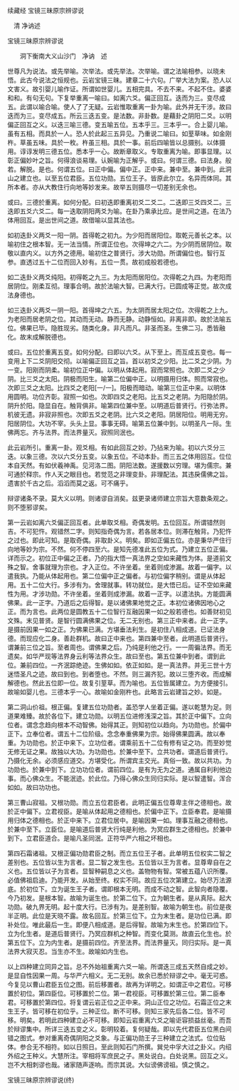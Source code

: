 续藏经   宝镜三昧原宗辨谬说  

　清 净讷述  

宝镜三昧原宗辨谬说  

　　洞下衡南大义山沙门　净讷　述  

世尊凡为说法。或先举喻。次举法。或先举法。次举喻。谓之法喻相参。以晓未悟。此古今说法之恒规也。云岩宝镜三昧。建章二十六句。广举大法为案。恐人以文害义。故引婴儿喻作证。所谓如世婴儿。五相完具。不去不来。不起不住。婆婆和和。有句无句。下复举重离一喻曰。如离六爻。偏正回互。迭而为三。变尽成五。此谓以喻合喻。使人了了无疑。云岩惟取重离一卦为喻。此外并无干涉。故曰迭而为三。变尽成五。所云三迭五变。是法数。非卦数。是藉卦之阴阳二爻。以明偏正回互之义。以迭三喻三德。变五喻五位。五本乎三。三本乎一。合上婴儿喻。虽有五相。而具於一人。恐人於此起三五异见。乃重说二喻曰。如荎草味。如金刚杵。草虽五味。具於一枚。杵虽三相。具於一事。前后四喻皆以总摄别。以体摄用。谆谆发明三德五位。悉本乎一心。故断章取义。专取重离为喻。即事显理。以彰正偏妙叶之旨。何得浪谈易理。认婉喻为正解乎。或曰。何谓三德。曰法身。般若。解脱。是也。何谓五位。曰正中偏。偏中正。正中来。兼中至。兼中到。此洞山之建立也。以至五位君臣。五位功勋。五位王子。皆原此尔立。名异而体同。其所本者。亦从大教住行向地等妙发来。故举五则摄尽一切差别无余也。  

或曰。三德於重离。如何分配。曰初迭即重离初爻二爻二。二迭即三爻四爻二。三迭即五爻六爻二。每一迭取阴阳两爻为喻。在卦乃乘承比应。是世间之道。在法乃体用回互。是出世间之道。故借喻以显其法也。  

如初迭卦义两爻一阳一阴。首得乾之初九。为少阳而居阳位。取乾元善长之本。以喻初住之根本智。无一法当情。所谓正位也。次得坤之六二。为少阴而居阴位。取敬以直内义。以方外之德用。喻初住之普贤行。涉大功勋。所谓偏位也。智行互参。直透过五十二位而回入妙有。五位一贯。故初成般若德也。  

如二迭卦义两爻纯阳。初得乾之九三。为太阳而居阳位。次得乾之九四。为老阳而居阴位。刚柔互彻。理事合明。故於法喻大智。已满大行。已圆成等正觉。故次成法身德也。  

如三迭卦义两爻一阴一阳。首得坤之六五。为太阴而居太阳之位。次得乾之上九。为老阳而居老阴之位。其动而无动。静而无静。动静恒如。非离非即。故於法喻五位。佛果已毕。隐胜现劣。随类化身。非凡而凡。非圣而圣。生佛二习。悉皆融化。故末成解脱德也。  

或曰。五位於重离五变。如何分配。曰即以六爻。从下至上。而互成五变也。每一变用上下二爻阴阳交彻。以喻偏正回互之旨。首以初爻之少阳。比二爻之少阴。为一变。阳刚而阴柔。喻初位正中偏。以明从体起用。寂而常照也。次即二爻之少阴。比三爻之太阳。阴极而阳生。喻第二位偏中正。以明摄用归体。照而常寂也。次即三爻之太阳。比四爻之老阳[一/一]。阳极而暗动。喻第三位正中来。以明体用圆明。功位齐彰。寂照一如也。次即四爻之老阳。比五爻之老阴。为阳隐於阴。阴升於阳。隐显自在。触背俱非。喻第四位兼中至。以明道后普贤行。行弥法界。机彼无遗。非寂非照也。次即五爻之老阴。比六爻之老阳。阴居阳位。明用无穷。阳居阴位。大功不宰。头头上显。事事无碍。喻第五位兼中到。以明圣凡一际。生佛两忘。齐与法界。而法界量灭。寂照同泯也。  

此云岩所引。重离一卦。观爻相。有如此回互之妙。乃拈来为喻。初以六爻分三迭。以象三德。次以六爻分五变。以象五位。不动本卦。而三五之体用回互。位位本自天然。有如伏羲神禹。见河洛二图。阴阳法数。遂援数以穷理。堪为儒宗。兼可通於释宗。作人天之眼目也。若觉范之非理变卦。非理配法。其违戾儒佛之旨。遗害於千古之后。滔滔而莫之返。可不痛乎。  

辩谬诸条不录。莫大义以明。则诸谬自消矣。兹更录诸师建立宗旨大意数条观之。则不堕邪谬矣。  

第一云岩如离六爻偏正回互者。此单取爻相。奇偶发明。五位回互。所谓错然则吉。不可犯忤。观错然二字。则知指奇偶为言。若各居本位。则滞在触背。乃犯忤之过也。即此可知。是取奇偶。非取卦义。明矣。即如正偏五位。亦是秉华严住行向地等妙为宗。不然。何不停四至六。是知先德准此五位为式。乃建立五位正偏。详而示之。初位正中偏之正者。乃的指大悟一真法界之空如来藏性为体。是道前文殊之智。舍事就理为宗也。才入正位。不许坐着。坐着则成渗漏。故着一偏字。以遣我执。乃能从体起用也。第二位偏中正之偏者。与初位偏字稍别。谓是从体起用。五十二位大行。多涉有为。舍理就事。转功就位。是大悟已后。证不空如来藏性为用。才涉功勋。不许坐着。坐着则成渗漏。故着一正字。以遣法执。方能圆满佛果。此一正字。乃道后之后得智。是以诸佛果地觉之正。本初位诸佛因地心之正。而为言也。此两位是圆教五十二位智行互融因果一如之般若德也。如善财初见文殊。末见普贤。是智行圆满佛果之位。无二无别也。第三正中来者。此一正字。是摄前因果一如之正。为佛果已满。方堪垂法利生。是初住八相成道。已证法身德。而现应化二身。善赴群机。故曰正中来也。第四兼中至者。此明道后普贤行。谓兼前三位之旨。至者周也。谓佛果之后。乃纯是利他之行。一一周徧法界。而无遗矣。如华严现等法界身云利等法界众生。故曰至也。第五位兼中到者。谓到此位。兼前四位。一齐泯踪绝迹。生佛如如。依正如如。是一真法界。并无三世十方迷悟圣凡之迹。故曰到也。到者堕也。不然。则三漏齐犯。故以三堕齐收。而成解解德也。然此五位即一位。故复引荎草。而为喻也。五位皆属建立。为方便接引。故喻如婴儿也。三德本乎一心。故喻如金刚杵也。此略言云岩建旨之妙。如是。  

第二洞山价祖。根正偏。复建五位功勋者。盖恐学人坐着正偏。遂以乾慧为足。则道果难臻。故於各位下。建立功勋。以明五位进修浅深之旨。其於正中偏下。立向位者。谓念念趋向根本不动智佛。始得其正。则知初位以趋向。为功勋也。於偏中正下。立奉位者。谓五十二位阶级。念念奉重佛果为宗。始得佛果圆满。故以奉重。为功勋也。於正中来下。立功位者。谓乘前五十二位有修有证之功。而至妙觉无修无证之果。故独以大功。为功勋也。於兼中至下。立共功者。谓道后普贤行。乃摄化无余。必须感应道交。方堪受化。所谓宾主交光。真俗一致。故以共功。为功勋也。於兼中到下。立功功位者。谓前四位。是有为无为之道。通属自利利他边事。而心佛众生。不能泯迹。於此位。乃得心佛众生同归实际。是以智遣智。浑合如如。故曰功功也。  

第三曹山寂祖。又根功勋。而立五位君臣者。此明正偏五位尊卑主伴之德相也。故於正中偏下。立君视臣。是喻从体起用之德相也。於偏中正下。立臣奉君。是喻摄用归体之德相也。於正中来下。立君位居中。是喻因果一如。理事互融之德相也。於兼中至下。立臣位。是喻道后普贤大行纯是利他。为冥应群生之德相也。於兼中到下。立君臣道合。是喻凡圣同泯。正符华严六相之坏相也。  

第四石霜诸祖。又根正偏功勋君臣之制。而立五位王子者。此单明五位权实二智之差别也。五位皆以生为言者。显二智之发生也。五位皆以王为言者。显尊卑自在之义也。五位皆以子为言者。显智种嗣息之义也。盖物物有智。常被五蕴八识所覆。必值佛祖启迪。乃能开发。从始至终。权实不同。故应五位次第建立。始尽万法源底。於初位下。立为诞生王子者。谓即根本无明。而成不动之智。此智向者隐覆。今乃初发。是根本智。故喻为诞生也。於第二位下。立为朝生者。是从真际。起大功勋。破九界无明。起十度大行。已涉有为。是差别智。故喻为朝生也。前位是夜半正明。此位是天晓不露。故名回互。於第三位下。立为末生者。是功位已满。即补处位。唯此最后一生。即便八相成道。是后得智。故喻为末生也。於第四位下。立为化生者。是道后普贤行。乃冥应群机之种智。而变化莫测。故直云化生也。於第五位下。立为内生者。是摄前四位。齐至法界。而法界量灭。同归实际。是一真法界大寂灭忍。当生亦不生。故喻如内生也。  

以上四种建立同异之旨。总不外始祖重离六爻一喻。所谓迭三成五天然自成之妙。是显自性因果一周。与华严六相义。无二无别。故余已悉於辩谬之中。毫无可惑。今复见以曹山君臣五位之图。前后移置者。故再为详明之。如谓正中之君位。可移置於初位。第四臣位。可移置於二位。第一君视臣。可移置於第三位。第二臣奉君。可移置於第四位。将复谓云岩正位之正中来。洞山正位之功位。石霜正位之末生王子。皆可移在初位乎。三种正位。断不可移。则知三家先后各二位。皆不可移。明矣。若明此四种建立必不可移。即知云岩重离六爻之喻讵容损益丝毫。而吾於辩谬集中。所详三迭五变之义。彰明较着。复何疑哉。即以先代君臣五位黑白间错之图式。参对重离奇偶阴阳之爻象。与正偏功勋王子三种建立之法式。位位贴体。参合无不相符。如以日照日。至此则知石门所撰。巽兑中孚大过之卦义。内绍外绍之王种义。大慧所注。宰相将军庶民之子。黑处说白。白处说黑。回互之义。岂不大相刺谬也哉。诸家随声逐响。而宗其说。大似谤佛谤祖。慎之慎之。  

宝镜三昧原宗辨谬说(终)  
